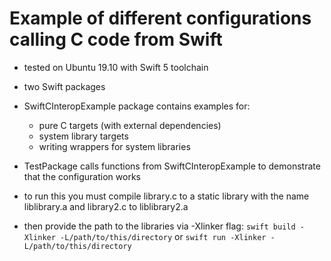 # Example of different configurations calling C code from Swift

- tested on Ubuntu 19.10 with Swift 5 toolchain

- two Swift packages

- SwiftCInteropExample package contains examples for:
    - pure C targets (with external dependencies)
    - system library targets
    - writing wrappers for system libraries

- TestPackage calls functions from SwiftCInteropExample to demonstrate that the configuration works

- to run this you must compile library.c to a static library with the name liblibrary.a and library2.c to liblibrary2.a

- then provide the path to the libraries via -Xlinker flag: `swift build -Xlinker -L/path/to/this/directory` or `swift run -Xlinker -L/path/to/this/directory`